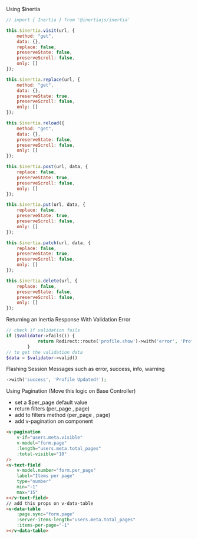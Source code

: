 Using \$inertia

```js
// import { Inertia } from '@inertiajs/inertia'

this.$inertia.visit(url, {
    method: "get",
    data: {},
    replace: false,
    preserveState: false,
    preserveScroll: false,
    only: []
});

this.$inertia.replace(url, {
    method: "get",
    data: {},
    preserveState: true,
    preserveScroll: false,
    only: []
});

this.$inertia.reload({
    method: "get",
    data: {},
    preserveState: false,
    preserveScroll: false,
    only: []
});

this.$inertia.post(url, data, {
    replace: false,
    preserveState: true,
    preserveScroll: false,
    only: []
});

this.$inertia.put(url, data, {
    replace: false,
    preserveState: true,
    preserveScroll: false,
    only: []
});

this.$inertia.patch(url, data, {
    replace: false,
    preserveState: true,
    preserveScroll: false,
    only: []
});

this.$inertia.delete(url, {
    replace: false,
    preserveState: false,
    preserveScroll: false,
    only: []
});
```

Returning an Inertia Response With Validation Error

```php
// check if validation fails
if ($validator->fails()) {
            return Redirect::route('profile.show')->with('error', 'Profile Page Form Validation Failed!')->withErrors($validator);
        }
// to get the validation data
$data = $validator->valid()
```

Flashing Session Messages such as error, success, info, warning

```php
->with('success', 'Profile Updated!');
```

Using Pagination (Move this logic on Base Controller)

-   set a \$per_page default value
-   return filters (per_page , page)
-   add to filters method (per_page , page)
-   add v-pagination on component

```html
<v-pagination
    v-if="users.meta.visible"
    v-model="form.page"
    :length="users.meta.total_pages"
    :total-visible="10"
/>
<v-text-field
    v-model.number="form.per_page"
    label="Items per page"
    type="number"
    min="-1"
    max="15"
></v-text-field>
// add this props on v-data-table
<v-data-table
    :page.sync="form.page"
    :server-items-length="users.meta.total_pages"
    :items-per-page="-1"
></v-data-table>
```
